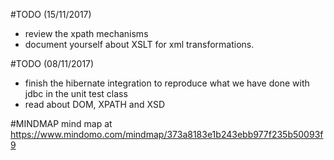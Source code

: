 #TODO (15/11/2017)
- review the xpath mechanisms
- document yourself about XSLT for xml transformations.

#TODO (08/11/2017)
- finish the hibernate integration to reproduce what we have done with jdbc in the unit test class
- read about DOM, XPATH and XSD

#MINDMAP
mind map at https://www.mindomo.com/mindmap/373a8183e1b243ebb977f235b50093f9